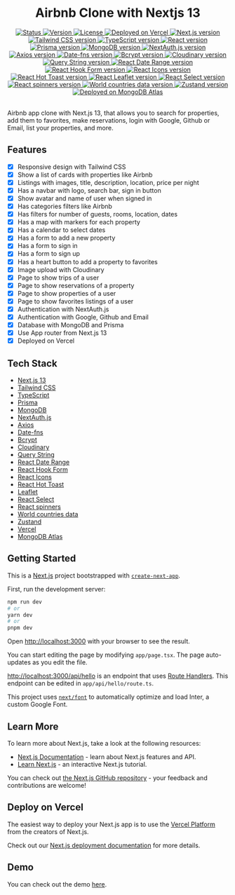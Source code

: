 <div align="center">
  <h1>Airbnb Clone with Nextjs 13</h1>
</div>

<div align="center">
  <a href="/README.md">
    <img 
      src="https://img.shields.io/badge/Status-Complete-success.svg" 
      alt="Status" 
    />
  </a>
  <a href="/package.json">
    <img 
      src="https://img.shields.io/badge/Version-1.0.0-blue.svg" 
      alt="Version" 
    />
  </a>
  <a href="/LICENSE">
    <img 
      src="https://img.shields.io/badge/License-MIT-green.svg" 
      alt="License" 
    />
  </a>
  <a href="https://vercel.com/">
    <img
      src="https://img.shields.io/badge/vercel-Deployed-success.svg?style=flat&logo=vercel"
      alt="Deployed on Vercel"
    />
  </a>
  <a href="https://nextjs.org/">
    <img 
      src="https://img.shields.io/badge/Next.js-13.0.0+-blue.svg?style=flat&logo=next.js" 
      alt="Next.js version" 
    />
  </a>
  <a href="https://tailwindcss.com/">
    <img 
      src="https://img.shields.io/badge/Tailwind%20CSS-3.3.2+-blue.svg?style=flat&logo=tailwind-css" 
      alt="Tailwind CSS version" 
    />
  </a>
  <a href="https://www.typescriptlang.org/">
    <img 
      src="https://img.shields.io/badge/TypeScript-5.0.4+-blue.svg?style=flat&logo=typescript" 
      alt="TypeScript version" 
    />
  </a>
  <a href="https://es.react.dev/blog/2022/03/29/react-v18" target="_blank">
    <img 
      src="https://img.shields.io/badge/React-18.0.0+-blue.svg?style=flat&logo=react" 
      alt="React version" 
    />
  </a>
  <a href="https://www.prisma.io/">
    <img 
      src="https://img.shields.io/badge/Prisma-4.13.0+-blue.svg?style=flat&logo=prisma" 
      alt="Prisma version" 
    />
  </a>
  <a href="https://www.mongodb.com/">
    <img 
      src="https://img.shields.io/badge/MongoDB-5.0.2+-blue.svg?style=flat&logo=mongodb" 
      alt="MongoDB version" 
    />
  </a>
  <a href="https://next-auth.js.org/">
    <img 
      src="https://img.shields.io/badge/NextAuth.js-4.1.0+-blue.svg?style=flat&logo=next-auth.js" 
      alt="NextAuth.js version" 
    />
  </a>
  <a href="https://axios-http.com/">
    <img 
      src="https://img.shields.io/badge/Axios-0.21.4+-blue.svg?style=flat&logo=axios" 
      alt="Axios version" 
    />
  </a>
  <a href="https://date-fns.org/">
    <img 
      src="https://img.shields.io/badge/Date--fns-2.23.0+-blue.svg?style=flat&logo=date-fns" 
      alt="Date-fns version" 
    />
  </a>
  <a href="https://www.npmjs.com/package/bcrypt">
    <img 
      src="https://img.shields.io/badge/Bcrypt-5.0.1+-blue.svg?style=flat&logo=npm" 
      alt="Bcrypt version" 
    />
  </a>
  <a href="https://cloudinary.com/">
    <img 
      src="https://img.shields.io/badge/Cloudinary-1.28.1+-blue.svg?style=flat&logo=cloudinary" 
      alt="Cloudinary version" 
    />
  </a>
  <a href="https://www.npmjs.com/package/query-string">
    <img 
      src="https://img.shields.io/badge/Query%20String-7.0.1+-blue.svg?style=flat&logo=npm" 
      alt="Query String version" 
    />
  </a>
  <a href="https://www.npmjs.com/package/react-date-range">
    <img 
      src="https://img.shields.io/badge/React%20Date%20Range-1.3.0+-blue.svg?style=flat&logo=npm" 
      alt="React Date Range version" 
    />
  </a>
  <a href="https://react-hook-form.com/">
    <img 
      src="https://img.shields.io/badge/React%20Hook%20Form-7.17.0+-blue.svg?style=flat&logo=react" 
      alt="React Hook Form version" 
    />
  </a>
  <a href="https://react-icons.github.io/react-icons/">
    <img 
      src="https://img.shields.io/badge/React%20Icons-4.2.0+-blue.svg?style=flat&logo=react" 
      alt="React Icons version" 
    />
  </a>
  <a href="https://react-hot-toast.com/">
    <img 
      src="https://img.shields.io/badge/React%20Hot%20Toast-1.0.0+-blue.svg?style=flat&logo=react" 
      alt="React Hot Toast version" 
    />
  </a>
  <a href="https://react-leaflet.js.org/">
    <img 
      src="https://img.shields.io/badge/React%20Leaflet-3.1.0+-blue.svg?style=flat&logo=react" 
      alt="React Leaflet version" 
    />
  </a>
  <a href="https://react-select.com/">
    <img 
      src="https://img.shields.io/badge/React%20Select-4.3.1+-blue.svg?style=flat&logo=react" 
      alt="React Select version" 
    />
  </a>
  <a href="https://www.npmjs.com/package/react-spinners">
    <img 
      src="https://img.shields.io/badge/React%20spinners-0.13.8+-blue.svg?style=flat&logo=npm" 
      alt="React spinners version" 
    />
  </a>
  <a href="https://www.npmjs.com/package/world-countries-data">
    <img 
      src="https://img.shields.io/badge/World%20countries%20data-4.0.0+-blue.svg?style=flat&logo=npm" 
      alt="World countries data version" 
    />
  </a>
  <a href="https://zustand.surge.sh/">
    <img 
      src="https://img.shields.io/badge/Zustand-4.3.7+-blue.svg?style=flat&logo=zustand" 
      alt="Zustand version" 
    />
  </a>
  <a href="https://www.mongodb.com/cloud/atlas">
    <img 
      src="https://img.shields.io/badge/MongoDB%20Atlas-Running-success.svg?style=flat&logo=mongodb" 
      alt="Deployed on MongoDB Atlas" 
    />
  </a>
</div>
<br />

Airbnb app clone with Next.js 13, that allows you to search for properties, add them to favorites, make reservations, login with Google, Github or Email, list your properties, and more.

## Features
- [x] Responsive design with Tailwind CSS
- [x] Show a list of cards with properties like Airbnb
- [x] Listings with images, title, description, location, price per night
- [x] Has a navbar with logo, search bar, sign in button
- [x] Show avatar and name of user when signed in
- [x] Has categories filters like Airbnb
- [x] Has filters for number of guests, rooms, location, dates
- [x] Has a map with markers for each property
- [x] Has a calendar to select dates
- [x] Has a form to add a new property
- [x] Has a form to sign in
- [x] Has a form to sign up
- [x] Has a heart button to add a property to favorites
- [x] Image upload with Cloudinary
- [x] Page to show trips of a user
- [x] Page to show reservations of a property
- [x] Page to show properties of a user
- [x] Page to show favorites listings of a user       
- [x] Authentication with NextAuth.js
- [x] Authentication with Google, Github and Email
- [x] Database with MongoDB and Prisma   
- [x] Use App router from Next.js 13
- [x] Deployed on Vercel    

## Tech Stack
- [Next.js 13](https://nextjs.org/)
- [Tailwind CSS](https://tailwindcss.com/)
- [TypeScript](https://www.typescriptlang.org/)
- [Prisma](https://www.prisma.io/)
- [MongoDB](https://www.mongodb.com/)
- [NextAuth.js](https://next-auth.js.org/)
- [Axios](https://axios-http.com/)
- [Date-fns](https://date-fns.org/)
- [Bcrypt](https://www.npmjs.com/package/bcrypt)
- [Cloudinary](https://cloudinary.com/)
- [Query String](https://www.npmjs.com/package/query-string)
- [React Date Range](https://www.npmjs.com/package/react-date-range)
- [React Hook Form](https://react-hook-form.com/)
- [React Icons](https://react-icons.github.io/react-icons/)
- [React Hot Toast](https://react-hot-toast.com/)
- [Leaflet](https://react-leaflet.js.org/)
- [React Select](https://react-select.com/)
- [React spinners](https://www.npmjs.com/package/react-spinners)
- [World countries data](https://www.npmjs.com/package/world-countries-data)
- [Zustand](https://zustand.surge.sh/)
- [Vercel](https://vercel.com/)
- [MongoDB Atlas](https://www.mongodb.com/cloud/atlas)

## Getting Started
This is a [Next.js](https://nextjs.org/) project bootstrapped with [`create-next-app`](https://github.com/vercel/next.js/tree/canary/packages/create-next-app).

First, run the development server:

```bash
npm run dev
# or
yarn dev
# or
pnpm dev
```

Open [http://localhost:3000](http://localhost:3000) with your browser to see the result.

You can start editing the page by modifying `app/page.tsx`. The page auto-updates as you edit the file.

[http://localhost:3000/api/hello](http://localhost:3000/api/hello) is an endpoint that uses [Route Handlers](https://beta.nextjs.org/docs/routing/route-handlers). This endpoint can be edited in `app/api/hello/route.ts`.

This project uses [`next/font`](https://nextjs.org/docs/basic-features/font-optimization) to automatically optimize and load Inter, a custom Google Font.

## Learn More

To learn more about Next.js, take a look at the following resources:

- [Next.js Documentation](https://nextjs.org/docs) - learn about Next.js features and API.
- [Learn Next.js](https://nextjs.org/learn) - an interactive Next.js tutorial.

You can check out [the Next.js GitHub repository](https://github.com/vercel/next.js/) - your feedback and contributions are welcome!

## Deploy on Vercel

The easiest way to deploy your Next.js app is to use the [Vercel Platform](https://vercel.com/new?utm_medium=default-template&filter=next.js&utm_source=create-next-app&utm_campaign=create-next-app-readme) from the creators of Next.js.

Check out our [Next.js deployment documentation](https://nextjs.org/docs/deployment) for more details.

## Demo

You can check out the demo [here](https://rental-app-delta.vercel.app/).